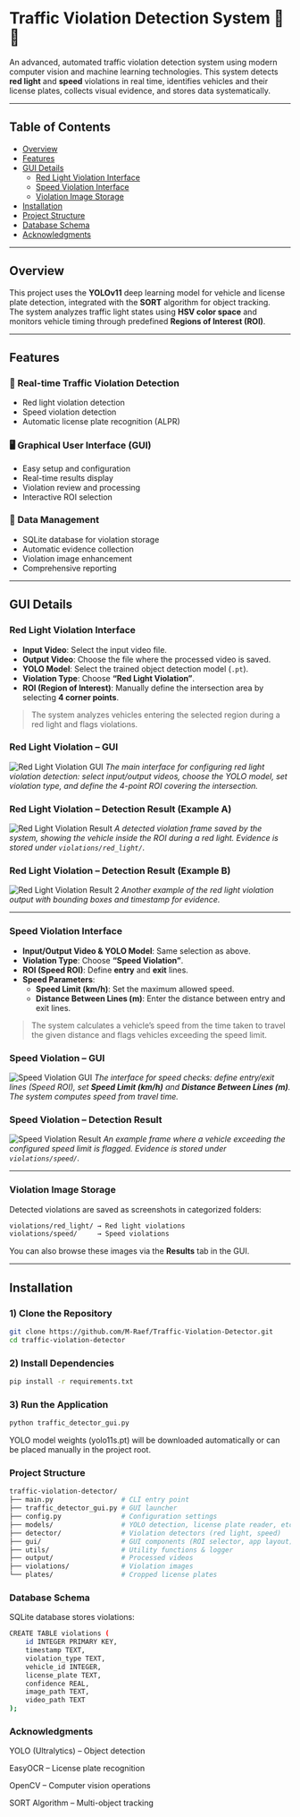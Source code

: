 # Traffic Violation Detection System 🚦📸

An advanced, automated traffic violation detection system using modern computer vision and machine learning technologies. This system detects **red light** and **speed** violations in real time, identifies vehicles and their license plates, collects visual evidence, and stores data systematically.

---

## Table of Contents
- [Overview](#overview)
- [Features](#features)
- [GUI Details](#gui-details)
  - [Red Light Violation Interface](#red-light-violation-interface)
  - [Speed Violation Interface](#speed-violation-interface)
  - [Violation Image Storage](#violation-image-storage)
- [Installation](#installation)
- [Project Structure](#project-structure)
- [Database Schema](#database-schema)
- [Acknowledgments](#acknowledgments)

---

## Overview
This project uses the **YOLOv11** deep learning model for vehicle and license plate detection, integrated with the **SORT** algorithm for object tracking.  
The system analyzes traffic light states using **HSV color space** and monitors vehicle timing through predefined **Regions of Interest (ROI)**.

---

## Features
### 🚗 Real-time Traffic Violation Detection
- Red light violation detection  
- Speed violation detection  
- Automatic license plate recognition (ALPR)

### 🖥️ Graphical User Interface (GUI)
- Easy setup and configuration  
- Real-time results display  
- Violation review and processing  
- Interactive ROI selection

### 💾 Data Management
- SQLite database for violation storage  
- Automatic evidence collection  
- Violation image enhancement  
- Comprehensive reporting

---

## GUI Details

### Red Light Violation Interface
- **Input Video**: Select the input video file.  
- **Output Video**: Choose the file where the processed video is saved.  
- **YOLO Model**: Select the trained object detection model (`.pt`).  
- **Violation Type**: Choose **“Red Light Violation”**.  
- **ROI (Region of Interest)**: Manually define the intersection area by selecting **4 corner points**.

> The system analyzes vehicles entering the selected region during a red light and flags violations.

### Red Light Violation – GUI
![Red Light Violation GUI](docs/images/red_light_violation_gui.jpg)
*The main interface for configuring red light violation detection: select input/output videos, choose the YOLO model, set violation type, and define the 4-point ROI covering the intersection.*

### Red Light Violation – Detection Result (Example A)
![Red Light Violation Result](docs/images/red_light_violation.jpg)
*A detected violation frame saved by the system, showing the vehicle inside the ROI during a red light. Evidence is stored under `violations/red_light/`.*

### Red Light Violation – Detection Result (Example B)
![Red Light Violation Result 2](docs/images/red_light_violation_1.jpg)
*Another example of the red light violation output with bounding boxes and timestamp for evidence.*

---

### Speed Violation Interface
- **Input/Output Video & YOLO Model**: Same selection as above.  
- **Violation Type**: Choose **“Speed Violation”**.  
- **ROI (Speed ROI)**: Define **entry** and **exit** lines.  
- **Speed Parameters**:  
  - **Speed Limit (km/h)**: Set the maximum allowed speed.  
  - **Distance Between Lines (m)**: Enter the distance between entry and exit lines.

> The system calculates a vehicle’s speed from the time taken to travel the given distance and flags vehicles exceeding the speed limit.


### Speed Violation – GUI
![Speed Violation GUI](docs/images/speed_violation_gui.jpg)
*The interface for speed checks: define entry/exit lines (Speed ROI), set **Speed Limit (km/h)** and **Distance Between Lines (m)**. The system computes speed from travel time.*

### Speed Violation – Detection Result
![Speed Violation Result](docs/images/speed_violation.jpg)
*An example frame where a vehicle exceeding the configured speed limit is flagged. Evidence is stored under `violations/speed/`.*

---

### Violation Image Storage
Detected violations are saved as screenshots in categorized folders:
```bash
violations/red_light/ → Red light violations
violations/speed/     → Speed violations
```

You can also browse these images via the **Results** tab in the GUI.

---

## Installation

### 1) Clone the Repository
```bash
git clone https://github.com/M-Raef/Traffic-Violation-Detector.git
cd traffic-violation-detector
```

### 2) Install Dependencies
```bash
pip install -r requirements.txt
```

### 3) Run the Application
```bash
python traffic_detector_gui.py
```
YOLO model weights (yolo11s.pt) will be downloaded automatically or can be placed manually in the project root.

### Project Structure
```bash
traffic-violation-detector/
├── main.py                 # CLI entry point
├── traffic_detector_gui.py # GUI launcher
├── config.py               # Configuration settings
├── models/                 # YOLO detection, license plate reader, etc.
├── detector/               # Violation detectors (red light, speed)
├── gui/                    # GUI components (ROI selector, app layout)
├── utils/                  # Utility functions & logger
├── output/                 # Processed videos
├── violations/             # Violation images
└── plates/                 # Cropped license plates
```

### Database Schema
SQLite database stores violations:

```bash
CREATE TABLE violations (
    id INTEGER PRIMARY KEY,
    timestamp TEXT,
    violation_type TEXT,
    vehicle_id INTEGER,
    license_plate TEXT,
    confidence REAL,
    image_path TEXT,
    video_path TEXT
);
```

### Acknowledgments
YOLO (Ultralytics) – Object detection

EasyOCR – License plate recognition

OpenCV – Computer vision operations

SORT Algorithm – Multi-object tracking

